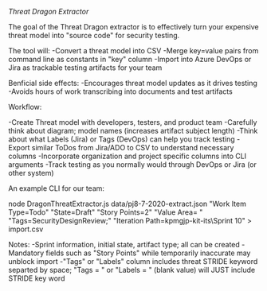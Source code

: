 *Threat Dragon Extractor*

The goal of the Threat Dragon extractor is to effectively turn your expensive 
threat model into "source code" for security testing. 

The tool will:
-Convert a threat model into CSV
-Merge key=value pairs from command line as constants in "key" column
-Import into Azure DevOps or Jira as trackable testing artifacts for your team

Benficial side effects:
-Encourages threat model updates as it drives testing
-Avoids hours of work transcribing into documents and test artifacts

Workflow:

-Create Threat model with developers, testers, and product team
-Carefully think about diagram; model names (increases artifact subject length)
-Think about what Labels (Jira) or Tags (DevOps) can help you track testing
-Export similar ToDos from Jira/ADO to CSV to understand necessary columns
-Incorporate organization and project specific columns into CLI arguments
-Track testing as you normally would through DevOps or Jira (or other system)

An example CLI for our team:

 node DragonThreatExtractor.js data/pj8-7-2020-extract.json 
 "Work Item Type=Todo" "State=Draft" "Story Points=2" "Value Area= " "Tags=SecurityDesignReview;"
 "Iteration Path=kpmgjp-kit-its\Sprint 10" > import.csv

Notes:
-Sprint information, initial state, artifact type; all can be created
-Mandatory fields such as "Story Points" while temporarily inaccurate may 
unblock import
-"Tags" or "Labels" column includes threat STRIDE keyword separted by space;
"Tags = " or "Labels = " (blank value) will JUST include STRIDE key word








